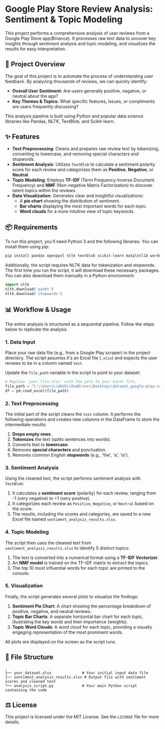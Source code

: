 # Google Play Store Review Analysis: Sentiment & Topic Modeling

This project performs a comprehensive analysis of user reviews from a Google Play Store app(Binance). It processes raw text data to uncover key insights through sentiment analysis and topic modeling, and visualizes the results for easy interpretation.



## 📜 Project Overview

The goal of this project is to automate the process of understanding user feedback. By analyzing thousands of reviews, we can quickly identify:
* **Overall User Sentiment:** Are users generally positive, negative, or neutral about the app?
* **Key Themes & Topics:** What specific features, issues, or compliments are users frequently discussing?

This analysis pipeline is built using Python and popular data science libraries like Pandas, NLTK, TextBlob, and Scikit-learn.

## ✨ Features

* **Text Preprocessing**: Cleans and prepares raw review text by tokenizing, converting to lowercase, and removing special characters and stopwords.
* **Sentiment Analysis**: Utilizes `TextBlob` to calculate a sentiment polarity score for each review and categorizes them as **Positive**, **Negative**, or **Neutral**.
* **Topic Modeling**: Employs **TF-IDF** (Term Frequency-Inverse Document Frequency) and **NMF** (Non-negative Matrix Factorization) to discover latent topics within the reviews.
* **Data Visualization**: Generates clear and insightful visualizations:
    * A **pie chart** showing the distribution of sentiment.
    * **Bar charts** displaying the most important words for each topic.
    * **Word clouds** for a more intuitive view of topic keywords.

## 📦 Requirements

To run this project, you'll need Python 3 and the following libraries. You can install them using pip:

```bash
pip install pandas openpyxl nltk textblob scikit-learn matplotlib wordcloud
```

Additionally, the script requires NLTK data for tokenization and stopwords. The first time you run the script, it will download these necessary packages. You can also download them manually in a Python environment:

```python
import nltk
nltk.download('punkt')
nltk.download('stopwords')
```

## 📊 Workflow & Usage

The entire analysis is structured as a sequential pipeline. Follow the steps below to replicate the analysis.

### 1. Data Input

Place your raw data file (e.g., from a Google Play scraper) in the project directory. The script assumes it's an Excel file (`.xlsx`) and expects the user reviews to be in a column named `text`.

Update the `file_path` variable in the script to point to your dataset:
```python
# Replace 'your_file.xlsx' with the path to your Excel file.
file_path = "C:\\Users\\ASUS\\OneDrive\\Desktop\\dataset_google-play-scraper_2025-09-12_06-29-05-732.xlsx"
df = pd.read_excel(file_path)
```

### 2. Text Preprocessing

The initial part of the script cleans the `text` column. It performs the following operations and creates new columns in the DataFrame to store the intermediate results:
1.  **Drops empty rows**.
2.  **Tokenizes** the text (splits sentences into words).
3.  Converts text to **lowercase**.
4.  Removes **special characters** and punctuation.
5.  Removes common English **stopwords** (e.g., 'the', 'a', 'is').

### 3. Sentiment Analysis

Using the cleaned text, the script performs sentiment analysis with `TextBlob`:
1.  It calculates a **sentiment score** (polarity) for each review, ranging from -1 (very negative) to +1 (very positive).
2.  It categorizes each review as `Positive`, `Negative`, or `Neutral` based on the score.
3.  The results, including the scores and categories, are saved to a new Excel file named `sentiment_analysis_results.xlsx`.

### 4. Topic Modeling

The script then uses the cleaned text from `sentiment_analysis_results.xlsx` to identify 5 distinct topics:
1.  The text is converted into a numerical format using a **TF-IDF Vectorizer**.
2.  An **NMF model** is trained on the TF-IDF matrix to extract the topics.
3.  The top 10 most influential words for each topic are printed to the console.

### 5. Visualization

Finally, the script generates several plots to visualize the findings:
1.  **Sentiment Pie Chart**: A chart showing the percentage breakdown of positive, negative, and neutral reviews.
2.  **Topic Bar Charts**: A separate horizontal bar chart for each topic, illustrating the key words and their importance (weights).
3.  **Topic Word Clouds**: A word cloud for each topic, providing a visually engaging representation of the most prominent words.

All plots are displayed on the screen as the script runs.

## 📁 File Structure

```
.
├── your_dataset.xlsx              # Your initial input data file
├── sentiment_analysis_results.xlsx # Output file with sentiment scores and cleaned text
└── analysis_script.py             # Your main Python script containing the code
```

## ⚖️ License

This project is licensed under the MIT License. See the `LICENSE` file for more details.
